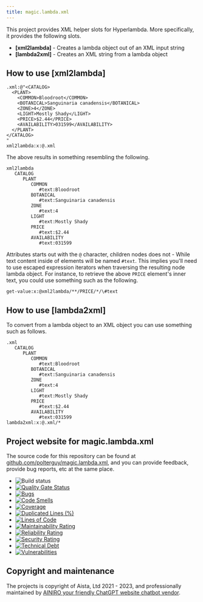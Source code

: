 ```yaml
---
title: magic.lambda.xml
---
```


This project provides XML helper slots for Hyperlambda. More specifically, it provides the following slots.

* __[xml2lambda]__ - Creates a lambda object out of an XML input string
* __[lambda2xml]__ - Creates an XML string from a lambda object

## How to use [xml2lambda]

```
.xml:@"<CATALOG>
  <PLANT>
    <COMMON>Bloodroot</COMMON>
    <BOTANICAL>Sanguinaria canadensis</BOTANICAL>
    <ZONE>4</ZONE>
    <LIGHT>Mostly Shady</LIGHT>
    <PRICE>$2.44</PRICE>
    <AVAILABILITY>031599</AVAILABILITY>
  </PLANT>
</CATALOG>
"
xml2lambda:x:@.xml
```

The above results in something resembling the following.

```
xml2lambda
   CATALOG
      PLANT
         COMMON
            #text:Bloodroot
         BOTANICAL
            #text:Sanguinaria canadensis
         ZONE
            #text:4
         LIGHT
            #text:Mostly Shady
         PRICE
            #text:$2.44
         AVAILABILITY
            #text:031599
```

Attributes starts out with the `@` character, children nodes does not - While text content inside of elements will
be named `#text`. This implies you'll need to use escaped expression iterators when traversing the resulting node
lambda object. For instance, to retrieve the above `PRICE` element's inner text, you could use something such as the
following.

```
get-value:x:@xml2lambda/**/PRICE/*/\#text
```

## How to use [lambda2xml]

To convert from a lambda object to an XML object you can use something such as follows.

```
.xml
   CATALOG
      PLANT
         COMMON
            #text:Bloodroot
         BOTANICAL
            #text:Sanguinaria canadensis
         ZONE
            #text:4
         LIGHT
            #text:Mostly Shady
         PRICE
            #text:$2.44
         AVAILABILITY
            #text:031599
lambda2xml:x:@.xml/*
```

## Project website for magic.lambda.xml

The source code for this repository can be found at [github.com/polterguy/magic.lambda.xml](https://github.com/polterguy/magic.lambda.xml), and you can provide feedback, provide bug reports, etc at the same place.

- ![Build status](https://github.com/polterguy/magic.lambda.xml/actions/workflows/build.yaml/badge.svg)
- [![Quality Gate Status](https://sonarcloud.io/api/project_badges/measure?project=polterguy_magic.lambda.xml&metric=alert_status)](https://sonarcloud.io/dashboard?id=polterguy_magic.lambda.xml)
- [![Bugs](https://sonarcloud.io/api/project_badges/measure?project=polterguy_magic.lambda.xml&metric=bugs)](https://sonarcloud.io/dashboard?id=polterguy_magic.lambda.xml)
- [![Code Smells](https://sonarcloud.io/api/project_badges/measure?project=polterguy_magic.lambda.xml&metric=code_smells)](https://sonarcloud.io/dashboard?id=polterguy_magic.lambda.xml)
- [![Coverage](https://sonarcloud.io/api/project_badges/measure?project=polterguy_magic.lambda.xml&metric=coverage)](https://sonarcloud.io/dashboard?id=polterguy_magic.lambda.xml)
- [![Duplicated Lines (%)](https://sonarcloud.io/api/project_badges/measure?project=polterguy_magic.lambda.xml&metric=duplicated_lines_density)](https://sonarcloud.io/dashboard?id=polterguy_magic.lambda.xml)
- [![Lines of Code](https://sonarcloud.io/api/project_badges/measure?project=polterguy_magic.lambda.xml&metric=ncloc)](https://sonarcloud.io/dashboard?id=polterguy_magic.lambda.xml)
- [![Maintainability Rating](https://sonarcloud.io/api/project_badges/measure?project=polterguy_magic.lambda.xml&metric=sqale_rating)](https://sonarcloud.io/dashboard?id=polterguy_magic.lambda.xml)
- [![Reliability Rating](https://sonarcloud.io/api/project_badges/measure?project=polterguy_magic.lambda.xml&metric=reliability_rating)](https://sonarcloud.io/dashboard?id=polterguy_magic.lambda.xml)
- [![Security Rating](https://sonarcloud.io/api/project_badges/measure?project=polterguy_magic.lambda.xml&metric=security_rating)](https://sonarcloud.io/dashboard?id=polterguy_magic.lambda.xml)
- [![Technical Debt](https://sonarcloud.io/api/project_badges/measure?project=polterguy_magic.lambda.xml&metric=sqale_index)](https://sonarcloud.io/dashboard?id=polterguy_magic.lambda.xml)
- [![Vulnerabilities](https://sonarcloud.io/api/project_badges/measure?project=polterguy_magic.lambda.xml&metric=vulnerabilities)](https://sonarcloud.io/dashboard?id=polterguy_magic.lambda.xml)

## Copyright and maintenance

The projects is copyright of Aista, Ltd 2021 - 2023, and professionally maintained by [AINIRO your friendly ChatGPT website chatbot vendor](https://ainiro.io).
